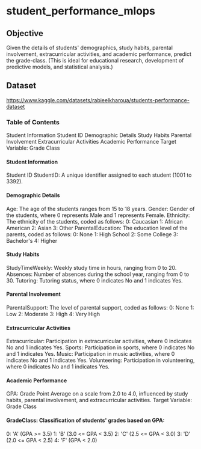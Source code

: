 # student_performance_mlops

## Objective
Given the details of students' demographics, study habits, parental involvement, extracurricular activities, and academic performance, predict the grade-class.
(This is ideal for educational research, development of predictive models, and statistical analysis.)

## Dataset
https://www.kaggle.com/datasets/rabieelkharoua/students-performance-dataset

### Table of Contents
Student Information
Student ID
Demographic Details
Study Habits
Parental Involvement
Extracurricular Activities
Academic Performance
Target Variable: Grade Class

#### Student Information
Student ID
StudentID: A unique identifier assigned to each student (1001 to 3392).

#### Demographic Details

Age: The age of the students ranges from 15 to 18 years.
Gender: Gender of the students, where 0 represents Male and 1 represents Female.
Ethnicity: The ethnicity of the students, coded as follows:
0: Caucasian
1: African American
2: Asian
3: Other
ParentalEducation: The education level of the parents, coded as follows:
0: None
1: High School
2: Some College
3: Bachelor's
4: Higher

#### Study Habits

StudyTimeWeekly: Weekly study time in hours, ranging from 0 to 20.
Absences: Number of absences during the school year, ranging from 0 to 30.
Tutoring: Tutoring status, where 0 indicates No and 1 indicates Yes.

#### Parental Involvement
ParentalSupport: The level of parental support, coded as follows:
0: None
1: Low
2: Moderate
3: High
4: Very High

#### Extracurricular Activities
Extracurricular: Participation in extracurricular activities, where 0 indicates No and 1 indicates Yes.
Sports: Participation in sports, where 0 indicates No and 1 indicates Yes.
Music: Participation in music activities, where 0 indicates No and 1 indicates Yes.
Volunteering: Participation in volunteering, where 0 indicates No and 1 indicates Yes.

#### Academic Performance
GPA: Grade Point Average on a scale from 2.0 to 4.0, influenced by study habits, parental involvement, and extracurricular activities.
Target Variable: Grade Class

#### GradeClass: Classification of students' grades based on GPA:
0: 'A' (GPA >= 3.5)
1: 'B' (3.0 <= GPA < 3.5)
2: 'C' (2.5 <= GPA < 3.0)
3: 'D' (2.0 <= GPA < 2.5)
4: 'F' (GPA < 2.0)

